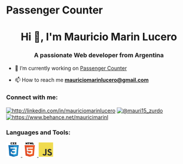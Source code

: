 ﻿# Passenger Counter
<h1 align="center">Hi 👋, I'm Mauricio Marin Lucero</h1>
<h3 align="center">A passionate Web developer from Argentina</h3>

- 🔭 I’m currently working on [Passenger Counter](https://github.com/MauriML/passenger-counter.git)

- 📫 How to reach me **mauriciomarinlucero@gmail.com**

<h3 align="left">Connect with me:</h3>
<p align="left">
<a href="https://linkedin.com/in/http://linkedin.com/in/mauriciomarinlucero" target="blank"><img align="center" src="https://raw.githubusercontent.com/rahuldkjain/github-profile-readme-generator/master/src/images/icons/Social/linked-in-alt.svg" alt="http://linkedin.com/in/mauriciomarinlucero" height="30" width="40" /></a>
<a href="https://instagram.com/@mauri15_zurdo" target="blank"><img align="center" src="https://raw.githubusercontent.com/rahuldkjain/github-profile-readme-generator/master/src/images/icons/Social/instagram.svg" alt="@mauri15_zurdo" height="30" width="40" /></a>
<a href="https://www.behance.net/https://www.behance.net/mauricimarinl" target="blank"><img align="center" src="https://raw.githubusercontent.com/rahuldkjain/github-profile-readme-generator/master/src/images/icons/Social/behance.svg" alt="https://www.behance.net/mauricimarinl" height="30" width="40" /></a>
</p>

<h3 align="left">Languages and Tools:</h3>
<p align="left"> <a href="https://www.w3schools.com/css/" target="_blank" rel="noreferrer"> <img src="https://raw.githubusercontent.com/devicons/devicon/master/icons/css3/css3-original-wordmark.svg" alt="css3" width="40" height="40"/> </a> <a href="https://www.w3.org/html/" target="_blank" rel="noreferrer"> <img src="https://raw.githubusercontent.com/devicons/devicon/master/icons/html5/html5-original-wordmark.svg" alt="html5" width="40" height="40"/> </a> <a href="https://developer.mozilla.org/en-US/docs/Web/JavaScript" target="_blank" rel="noreferrer"> <img src="https://raw.githubusercontent.com/devicons/devicon/master/icons/javascript/javascript-original.svg" alt="javascript" width="40" height="40"/> </a> </p>
